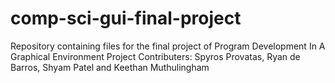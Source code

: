 # comp-sci-gui-final-project
Repository containing files for the final project of Program Development In A Graphical Environment
Project Contributers: Spyros Provatas, Ryan de Barros,  Shyam Patel and Keethan Muthulingham